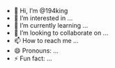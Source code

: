 - 👋 Hi, I’m @194king
- 👀 I’m interested in ...
- 🌱 I’m currently learning ...
- 💞️ I’m looking to collaborate on ...
- 📫 How to reach me ...
- 😄 Pronouns: ...
- ⚡ Fun fact: ...

<!---
194king/194king is a ✨ special ✨ repository because its `README.md` (this file) appears on your GitHub profile.
You can click the Preview link to take a look at your changes.
--->
